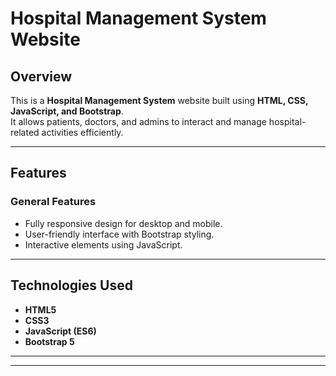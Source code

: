 # Hospital Management System Website

## Overview
This is a **Hospital Management System** website built using **HTML, CSS, JavaScript, and Bootstrap**.  
It allows patients, doctors, and admins to interact and manage hospital-related activities efficiently.

---

## Features


### General Features
- Fully responsive design for desktop and mobile.
- User-friendly interface with Bootstrap styling.
- Interactive elements using JavaScript.

---

## Technologies Used
- **HTML5**
- **CSS3**
- **JavaScript (ES6)**
- **Bootstrap 5**

---



---


